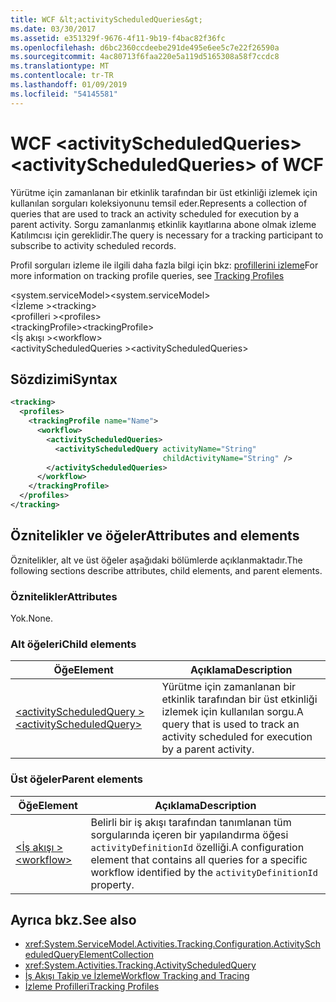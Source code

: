 ```yaml
---
title: WCF &lt;activityScheduledQueries&gt;
ms.date: 03/30/2017
ms.assetid: e351329f-9676-4f11-9b19-f4bac82f36fc
ms.openlocfilehash: d6bc2360ccdeebe291de495e6ee5c7e22f26590a
ms.sourcegitcommit: 4ac80713f6faa220e5a119d5165308a58f7ccdc8
ms.translationtype: MT
ms.contentlocale: tr-TR
ms.lasthandoff: 01/09/2019
ms.locfileid: "54145581"
---
```

# <a name="ltactivityscheduledqueriesgt-of-wcf"></a><span data-ttu-id="5d6a0-102">WCF &lt;activityScheduledQueries&gt;</span><span class="sxs-lookup"><span data-stu-id="5d6a0-102">&lt;activityScheduledQueries&gt; of WCF</span></span>
<span data-ttu-id="5d6a0-103">Yürütme için zamanlanan bir etkinlik tarafından bir üst etkinliği izlemek için kullanılan sorguları koleksiyonunu temsil eder.</span><span class="sxs-lookup"><span data-stu-id="5d6a0-103">Represents a collection of queries that are used to track an activity scheduled for execution by a parent activity.</span></span> <span data-ttu-id="5d6a0-104">Sorgu zamanlanmış etkinlik kayıtlarına abone olmak izleme Katılımcısı için gereklidir.</span><span class="sxs-lookup"><span data-stu-id="5d6a0-104">The query is necessary for a tracking participant to subscribe to activity scheduled records.</span></span>  
  
<span data-ttu-id="5d6a0-105">Profil sorguları izleme ile ilgili daha fazla bilgi için bkz: [profillerini izleme](../../../../../docs/framework/windows-workflow-foundation/tracking-profiles.md)</span><span class="sxs-lookup"><span data-stu-id="5d6a0-105">For more information on tracking profile queries, see [Tracking Profiles](../../../../../docs/framework/windows-workflow-foundation/tracking-profiles.md)</span></span>  
  
<span data-ttu-id="5d6a0-106">\<system.serviceModel></span><span class="sxs-lookup"><span data-stu-id="5d6a0-106">\<system.serviceModel></span></span>  
<span data-ttu-id="5d6a0-107">\<İzleme ></span><span class="sxs-lookup"><span data-stu-id="5d6a0-107">\<tracking></span></span>  
<span data-ttu-id="5d6a0-108">\<profilleri ></span><span class="sxs-lookup"><span data-stu-id="5d6a0-108">\<profiles></span></span>  
<span data-ttu-id="5d6a0-109">\<trackingProfile></span><span class="sxs-lookup"><span data-stu-id="5d6a0-109">\<trackingProfile></span></span>  
<span data-ttu-id="5d6a0-110">\<İş akışı ></span><span class="sxs-lookup"><span data-stu-id="5d6a0-110">\<workflow></span></span>  
<span data-ttu-id="5d6a0-111">\<activityScheduledQueries ></span><span class="sxs-lookup"><span data-stu-id="5d6a0-111">\<activityScheduledQueries></span></span>  
  
## <a name="syntax"></a><span data-ttu-id="5d6a0-112">Sözdizimi</span><span class="sxs-lookup"><span data-stu-id="5d6a0-112">Syntax</span></span>  
  
```xml  
<tracking>
  <profiles>
    <trackingProfile name="Name">
      <workflow>
        <activityScheduledQueries>
          <activityScheduledQuery activityName="String"
                                  childActivityName="String" />
        </activityScheduledQueries>
      </workflow>
    </trackingProfile>
  </profiles>
</tracking>
```  
  
## <a name="attributes-and-elements"></a><span data-ttu-id="5d6a0-113">Öznitelikler ve öğeler</span><span class="sxs-lookup"><span data-stu-id="5d6a0-113">Attributes and elements</span></span>  

<span data-ttu-id="5d6a0-114">Öznitelikler, alt ve üst öğeler aşağıdaki bölümlerde açıklanmaktadır.</span><span class="sxs-lookup"><span data-stu-id="5d6a0-114">The following sections describe attributes, child elements, and parent elements.</span></span>  
  
### <a name="attributes"></a><span data-ttu-id="5d6a0-115">Öznitelikler</span><span class="sxs-lookup"><span data-stu-id="5d6a0-115">Attributes</span></span>  

<span data-ttu-id="5d6a0-116">Yok.</span><span class="sxs-lookup"><span data-stu-id="5d6a0-116">None.</span></span>  
  
### <a name="child-elements"></a><span data-ttu-id="5d6a0-117">Alt öğeleri</span><span class="sxs-lookup"><span data-stu-id="5d6a0-117">Child elements</span></span>  
  
|<span data-ttu-id="5d6a0-118">Öğe</span><span class="sxs-lookup"><span data-stu-id="5d6a0-118">Element</span></span>|<span data-ttu-id="5d6a0-119">Açıklama</span><span class="sxs-lookup"><span data-stu-id="5d6a0-119">Description</span></span>|  
|-------------|-----------------|  
|[<span data-ttu-id="5d6a0-120">\<activityScheduledQuery ></span><span class="sxs-lookup"><span data-stu-id="5d6a0-120">\<activityScheduledQuery></span></span>](activityscheduledquery-of-wcf.md)|<span data-ttu-id="5d6a0-121">Yürütme için zamanlanan bir etkinlik tarafından bir üst etkinliği izlemek için kullanılan sorgu.</span><span class="sxs-lookup"><span data-stu-id="5d6a0-121">A query that is used to track an activity scheduled for execution by a parent activity.</span></span>|  
  
### <a name="parent-elements"></a><span data-ttu-id="5d6a0-122">Üst öğeler</span><span class="sxs-lookup"><span data-stu-id="5d6a0-122">Parent elements</span></span>  
  
|<span data-ttu-id="5d6a0-123">Öğe</span><span class="sxs-lookup"><span data-stu-id="5d6a0-123">Element</span></span>|<span data-ttu-id="5d6a0-124">Açıklama</span><span class="sxs-lookup"><span data-stu-id="5d6a0-124">Description</span></span>|  
|-------------|-----------------|  
|[<span data-ttu-id="5d6a0-125">\<İş akışı ></span><span class="sxs-lookup"><span data-stu-id="5d6a0-125">\<workflow></span></span>](../../../../../docs/framework/configure-apps/file-schema/windows-workflow-foundation/workflow.md)|<span data-ttu-id="5d6a0-126">Belirli bir iş akışı tarafından tanımlanan tüm sorgularında içeren bir yapılandırma öğesi `activityDefinitionId` özelliği.</span><span class="sxs-lookup"><span data-stu-id="5d6a0-126">A configuration element that contains all queries for a specific workflow identified by the `activityDefinitionId` property.</span></span>|  
  
## <a name="see-also"></a><span data-ttu-id="5d6a0-127">Ayrıca bkz.</span><span class="sxs-lookup"><span data-stu-id="5d6a0-127">See also</span></span>  

- <xref:System.ServiceModel.Activities.Tracking.Configuration.ActivityScheduledQueryElementCollection>
- <xref:System.Activities.Tracking.ActivityScheduledQuery>
- [<span data-ttu-id="5d6a0-128">İş Akışı Takip ve İzleme</span><span class="sxs-lookup"><span data-stu-id="5d6a0-128">Workflow Tracking and Tracing</span></span>](../../../../../docs/framework/windows-workflow-foundation/workflow-tracking-and-tracing.md)
- [<span data-ttu-id="5d6a0-129">İzleme Profilleri</span><span class="sxs-lookup"><span data-stu-id="5d6a0-129">Tracking Profiles</span></span>](../../../../../docs/framework/windows-workflow-foundation/tracking-profiles.md)
